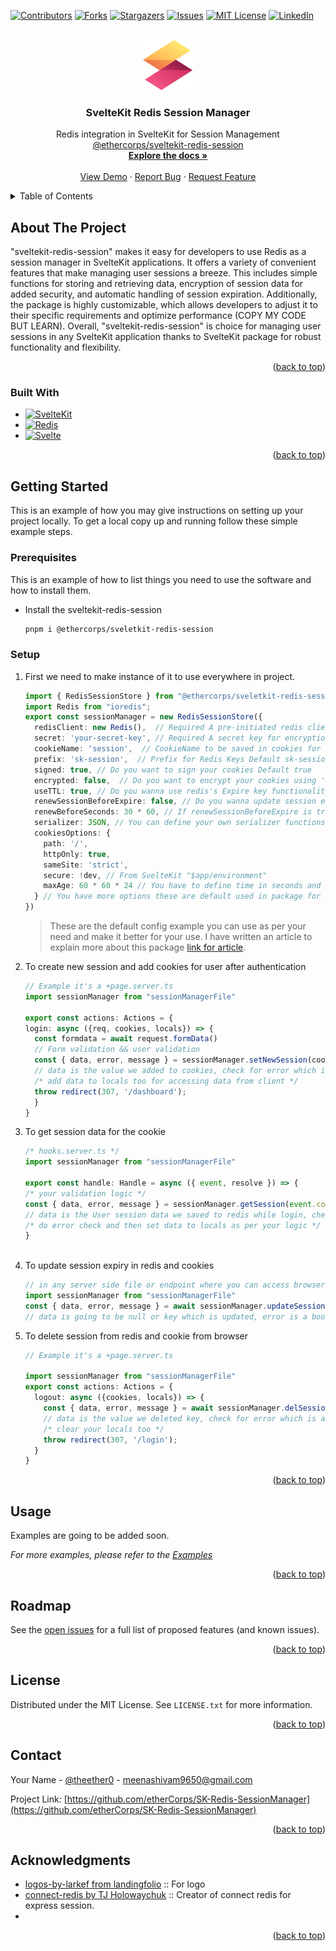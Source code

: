 <a name="readme-top"></a>
[![Contributors][contributors-shield]][contributors-url]
[![Forks][forks-shield]][forks-url]
[![Stargazers][stars-shield]][stars-url]
[![Issues][issues-shield]][issues-url]
[![MIT License][license-shield]][license-url]
[![LinkedIn][linkedin-shield]][linkedin-url]

<!-- PROJECT LOGO -->
<br />
<div align="center">
  <a href="https://github.com/etherCorps/SK-Redis-SessionManager">
    <img src="static/Logo31.svg" alt="Logo" width="80" height="80">
  </a>

<h3 align="center">SvelteKit Redis Session Manager</h3>

  <p align="center">
    Redis integration in SvelteKit for  Session Management
    <br />
    <a href="https://www.npmjs.com/package/@ethercorps/sveltekit-redis-session">@ethercorps/sveltekit-redis-session</a>
    <br /> 
    <a href="https://github.com/etherCorps/SK-Redis-SessionManager#readme"><strong>Explore the docs »</strong></a>
    <br />
    <br />
    <a href="https://github.com/etherCorps/SK-Redis-SessionManager">View Demo</a>
    ·
    <a href="https://github.com/etherCorps/SK-Redis-SessionManager/issues">Report Bug</a>
    ·
    <a href="https://github.com/etherCorps/SK-Redis-SessionManager/issues">Request Feature</a>
  </p>
</div>

<!-- TABLE OF CONTENTS -->
<details>
  <summary>Table of Contents</summary>
  <ol>
    <li>
      <a href="#about-the-project">About The Project</a>
      <ul>
        <li><a href="#built-with">Built With</a></li>
      </ul>
    </li>
    <li>
      <a href="#getting-started">Getting Started</a>
      <ul>
        <li><a href="#prerequisites">Prerequisites</a></li>
        <li><a href="#setup">Installation</a></li>
      </ul>
    </li>
    <li><a href="#usage">Usage</a></li>
    <li><a href="#roadmap">Roadmap</a></li>
    <li><a href="#license">License</a></li>
    <li><a href="#contact">Contact</a></li>
    <li><a href="#acknowledgments">Acknowledgments</a></li>
  </ol>
</details>

<!-- ABOUT THE PROJECT -->

## About The Project

[//]: # '[![Product Name Screen Shot][product-screenshot]](https://github.com/etherCorps/SK-Redis-SessionManager)'

"sveltekit-redis-session" makes it easy for developers to use Redis as a session manager in SvelteKit
applications. It offers a variety of convenient features that make managing user sessions a breeze. This includes simple
functions for storing and retrieving data, encryption of session data for added security, and automatic handling of
session expiration. Additionally, the package is highly customizable, which allows developers to adjust it to their
specific requirements and optimize performance (COPY MY CODE BUT LEARN).
Overall, "sveltekit-redis-session" is choice for managing user sessions in any SvelteKit application thanks to SvelteKit package for robust functionality and flexibility.

<p align="right">(<a href="#readme-top">back to top</a>)</p>

### Built With

- [![SvelteKit][SveletKit]][SvelteKit-url]
- [![Redis][Redis]][Redis-url]
- [![Svelte][Svelte.dev]][Svelte-url]

<p align="right">(<a href="#readme-top">back to top</a>)</p>

<!-- GETTING STARTED -->

## Getting Started

This is an example of how you may give instructions on setting up your project locally.
To get a local copy up and running follow these simple example steps.

### Prerequisites

This is an example of how to list things you need to use the software and how to install them.

- Install the sveltekit-redis-session
  ```sh
  pnpm i @ethercorps/sveletkit-redis-session
  ```

### Setup

1. First we need to make instance of it to use everywhere in project.
    ```ts
    import { RedisSessionStore } from "@ethercorps/sveletkit-redis-session";
    import Redis from "ioredis";
    export const sessionManager = new RedisSessionStore({
      redisClient: new Redis(),  // Required A pre-initiated redis client 
      secret: 'your-secret-key', // Required A secret key for encryption and other things,
      cookieName: 'session',  // CookieName to be saved in cookies for browser Default session
      prefix: 'sk-session',  // Prefix for Redis Keys Default sk-session
      signed: true, // Do you want to sign your cookies Default true
      encrypted: false,  // Do you want to encrypt your cookies using 'aes-256-cbc' algorithm Default false
      useTTL: true, // Do you wanna use redis's Expire key functionality Default false
      renewSessionBeforeExpire: false, // Do you wanna update session expire time in built function Default false
      renewBeforeSeconds: 30 * 60, // If renewSessionBeforeExpire is true define your renew before time in seconds Default 30 minutes
      serializer: JSON, // You can define your own serializer functions to stringify and parse sessionData for redis Default JSON
      cookiesOptions: {
        path: '/',
        httpOnly: true,
        sameSite: 'strict',
        secure: !dev, // From SvelteKit "$app/environment"
        maxAge: 60 * 60 * 24 // You have to define time in seconds and it's also used for redis key expiry time
      } // You have more options these are default used in package for more check sveltekit CookieSerializeOptions type.
   })
    ```
   > These are the default config example you can use as per your need and make it better for your use.
    I have written an article to explain more about this package <a href="">link for article</a>.
   
2. To create new session and add cookies for user after authentication
    ```ts
   // Example it's a +page.server.ts
    import sessionManager from "sessionManagerFile"
   
    export const actions: Actions = {
    login: async ({req, cookies, locals}) => {
      const formdata = await request.formData()
      // Form validation && user validation
      const { data, error, message } = sessionManager.setNewSession(cookies, userData)
      // data is the value we added to cookies, check for error which is a boolean and message.
      /* add data to locals too for accessing data from client */
      throw redirect(307, '/dashboard');
      }
   }
    ```
3. To get session data for the cookie
   ```ts
   /* hooks.server.ts */
   import sessionManager from "sessionManagerFile"
   
   export const handle: Handle = async ({ event, resolve }) => {
   /* your validation logic */
   const { data, error, message } = sessionManager.getSession(event.cookies)
   // data is the User session data we saved to redis while login, check for error which is a boolean and message.
   /* do error check and then set data to locals as per your logic */
   }
  
   ```
4. To update session expiry in redis and cookies
    ```ts
   // in any server side file or endpoint where you can access browser cookies
    import sessionManager from "sessionManagerFile"
    const { data, error, message } = await sessionManager.updateSessionExpiry(cookies)
    // data is going to be null or key which is updated, error is a boolean value and message a string
    ```
5. To delete session from redis and cookie from browser
   ```ts
   // Example it's a +page.server.ts
   
   import sessionManager from "sessionManagerFile"
   export const actions: Actions = {
     logout: async ({cookies, locals}) => {
       const { data, error, message } = await sessionManager.delSession(cookies)
       // data is the value we deleted key, check for error which is a boolean and message.
       /* clear your locals too */
       throw redirect(307, '/login');
     }
   }
   ```

<p align="right">(<a href="#readme-top">back to top</a>)</p>

<!-- USAGE EXAMPLES -->

## Usage

Examples are going to be added soon.

_For more examples, please refer to the [Examples](https://github.com/etherCorps/SK-Redis-SessionManager/tree/master/examples)_

<p align="right">(<a href="#readme-top">back to top</a>)</p>

<!-- ROADMAP -->

## Roadmap

See the [open issues](https://github.com/etherCorps/SK-Redis-SessionManager/issues) for a full list of proposed
features (and known issues).

<p align="right">(<a href="#readme-top">back to top</a>)</p>

<!-- CONTRIBUTING -->

[//]: # (## Contributing)

[//]: # ()
[//]: # (Contributions are what make the open source community such an amazing place to learn, inspire, and create. Any)

[//]: # (contributions you make are **greatly appreciated**.)

[//]: # ()
[//]: # (If you have a suggestion that would make this better, please fork the repo and create a pull request. You can also)

[//]: # (simply open an issue with the tag "enhancement".)

[//]: # (Don't forget to give the project a star! Thanks again!)

[//]: # ()
[//]: # (1. Fork the Project)

[//]: # (2. Create your Feature Branch &#40;`git checkout -b feature/AmazingFeature`&#41;)

[//]: # (3. Commit your Changes &#40;`git commit -m 'Add some AmazingFeature'`&#41;)

[//]: # (4. Push to the Branch &#40;`git push origin feature/AmazingFeature`&#41;)

[//]: # (5. Open a Pull Request)

[//]: # ()
[//]: # (<p align="right">&#40;<a href="#readme-top">back to top</a>&#41;</p>)

<!-- LICENSE -->

## License

Distributed under the MIT License. See `LICENSE.txt` for more information.

<p align="right">(<a href="#readme-top">back to top</a>)</p>

<!-- CONTACT -->

## Contact

Your Name - [@theether0](https://twitter.com/theether0) - meenashivam9650@gmail.com

Project
Link: [https://github.com/etherCorps/SK-Redis-SessionManager](https://github.com/etherCorps/SK-Redis-SessionManager)

<p align="right">(<a href="#readme-top">back to top</a>)</p>

<!-- ACKNOWLEDGMENTS -->

## Acknowledgments

- [logos-by-larkef from landingfolio](https://www.landingfolio.com/logos-by-larkef) :: For logo
- [connect-redis by TJ Holowaychuk](https://github.com/tj/connect-redis/tree/master) :: Creator of connect redis for express session.
- []()

<p align="right">(<a href="#readme-top">back to top</a>)</p>

<!-- MARKDOWN LINKS & IMAGES -->
<!-- https://www.markdownguide.org/basic-syntax/#reference-style-links -->

[contributors-shield]: https://img.shields.io/github/contributors/etherCorps/SK-Redis-SessionManager.svg?style=for-the-badge
[contributors-url]: https://github.com/etherCorps/SK-Redis-SessionManager/graphs/contributors
[forks-shield]: https://img.shields.io/github/forks/etherCorps/SK-Redis-SessionManager.svg?style=for-the-badge
[forks-url]: https://github.com/etherCorps/SK-Redis-SessionManager/network/members
[stars-shield]: https://img.shields.io/github/stars/etherCorps/SK-Redis-SessionManager.svg?style=for-the-badge
[stars-url]: https://github.com/etherCorps/SK-Redis-SessionManager/stargazers
[issues-shield]: https://img.shields.io/github/issues/etherCorps/SK-Redis-SessionManager.svg?style=for-the-badge
[issues-url]: https://github.com/etherCorps/SK-Redis-SessionManager/issues
[license-shield]: https://img.shields.io/github/license/etherCorps/SK-Redis-SessionManager.svg?style=for-the-badge
[license-url]: https://github.com/etherCorps/SK-Redis-SessionManager/blob/master/LICENSE.txt
[linkedin-shield]: https://img.shields.io/badge/-LinkedIn-black.svg?style=for-the-badge&logo=linkedin&colorB=555
[linkedin-url]: https://linkedin.com/in/theether0
[product-screenshot]: static/screenshot.png
[SveletKit]: https://img.shields.io/badge/sveltekit-000000?style=for-the-badge&logo=svelte&logoColor=white
[SvelteKit-url]: https://kit.svelte.dev
[Redis]: https://img.shields.io/badge/Redis-DD0031?style=for-the-badge&logo=Redis&logoColor=white
[Redis-url]: https://redis.io/
[Svelte.dev]: https://img.shields.io/badge/Svelte-4A4A55?style=for-the-badge&logo=svelte&logoColor=FF3E00
[Svelte-url]: https://svelte.dev/
